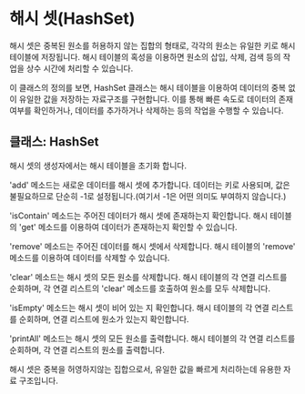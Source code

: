 # 해시 셋(HashSet)
해시 셋은 중복된 원소를 허용하지 않는 집합의 형태로, 각각의 원소는 유일한 키로 해시테이블에 저장됩니다.
해시 테이블의 혹성을 이용하면 원소의 삽입, 삭제, 검색 등의 작업을 상수 시간에 처리할 수 있습니다.

이 클래스의 정의를 보면, HashSet 클래스는 해시 테이블을 이용하여 데이터의 중복 없이 유일한 값을 저장하는 자료구조를 구현합니다.
이를 통해 빠른 속도로 데이터의 존재 여부를 확인하거나, 데이터를 추가하거나 삭제하는 등의 작업을 수행할 수 있습니다.

## 클래스: HashSet

해시 셋의 생성자에서는 해시 테이블을 초기화 합니다.

'add' 메소드는 새로운 데이터를 해시 셋에 추가합니다. 데이터는 키로 사용되며, 값은 불필요하므로 단순히 -1로 설정됩니다.(여기서 -1은 어떤 의미도 부여하지 않습니다.)

'isContain' 메소드는 주어진 데이터가 해시 셋에 존재하는지 확인합니다. 해시 테이블의 'get' 메소드를 이용하여 데이터가 존재하는지 확인할 수 있습니다.

'remove' 메소드는 주어진 데이터를 해시 셋에서 삭제합니다. 해시 테이블의 'remove' 메소드를 이용하여 데이터를 삭제할 수 있습니다.

'clear' 메소드는 해시 셋의 모든 원소를 삭제합니다. 해시 테이블의 각 연결 리스트를 순회하며, 각 연결 리스트의 'clear' 메소드를 호출하여 원소를 모두 삭제합니다.

'isEmpty' 메소드는 해시 셋이 비어 있는 지 확인합니다. 해시 테이블의 각 연결 리스트를 순회하며, 연결 리스트에 원소가 있는지 확인합니다.

'printAll' 메소드는 해시 셋의 모든 원소를 출력합니다. 해시 테이블의 각 연결 리스트를 순회하며, 각 연결 리스트의 원소를 출력합니다.

해시 셋은 중복을 허영하지않는 집합으로서, 유일한 값을 빠르게 처리하는데 유용한 자료 구조입니다.